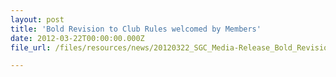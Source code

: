 ```yaml
---
layout: post
title: 'Bold Revision to Club Rules welcomed by Members'
date: 2012-03-22T00:00:00.000Z
file_url: /files/resources/news/20120322_SGC_Media-Release_Bold_Revision_to_Club_Rules_welcomed_by_Members.pdf

---
```


